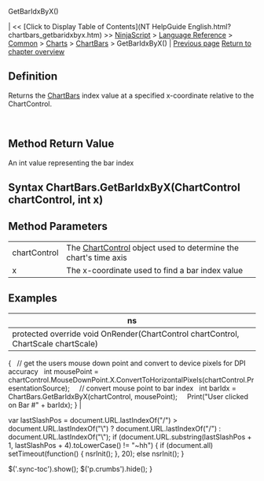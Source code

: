 ﻿










 


GetBarIdxByX()







| &lt;&lt; [Click to Display Table of Contents](NT HelpGuide English.html?chartbars_getbaridxbyx.htm) &gt;&gt;
 [NinjaScript](ninjascript.htm) &gt; [Language Reference](language_reference_wip.htm) &gt; [Common](common.htm) &gt; [Charts](chart.htm) &gt; [ChartBars](chartbars.htm) &gt;
GetBarIdxByX() | [Previous page](chartbars_getbaridxbytime.htm)
[Return to chapter overview](chartbars.htm)










Definition
----------


Returns the [ChartBars](chartbars.htm) index value at a specified x-coordinate relative to the ChartControl.


 


Method Return Value
-------------------


An int value representing the bar index



Syntax
ChartBars.GetBarIdxByX(ChartControl chartControl, int x)
---------------------------------------------------------------



Method Parameters
-----------------




|  |  |
| --- | --- |
| chartControl | The [ChartControl](chartcontrol.htm) object used to determine the chart's time axis |
| x | The x-coordinate used to find a bar index value |





Examples
--------




| ns |
| --- |
| protected override void OnRender(ChartControl chartControl, ChartScale chartScale)
{
   // get the users mouse down point and convert to device pixels for DPI accuracy
   int mousePoint = chartControl.MouseDownPoint.X.ConvertToHorizontalPixels(chartControl.PresentationSource);
   
   // convert mouse point to bar index
   int barIdx = ChartBars.GetBarIdxByX(chartControl, mousePoint);
   
   Print("User clicked on Bar #" + barIdx);
} |






 
 var lastSlashPos = document.URL.lastIndexOf("/") &gt; document.URL.lastIndexOf("\\") ? document.URL.lastIndexOf("/") : document.URL.lastIndexOf("\\");
 if (document.URL.substring(lastSlashPos + 1, lastSlashPos + 4).toLowerCase() != "~hh") {
 if (document.all) setTimeout(function() {
 nsrInit();
 }, 20);
 else nsrInit();
 }
 
 
 $('.sync-toc').show();
 $('p.crumbs').hide();
 }
 
 
 



